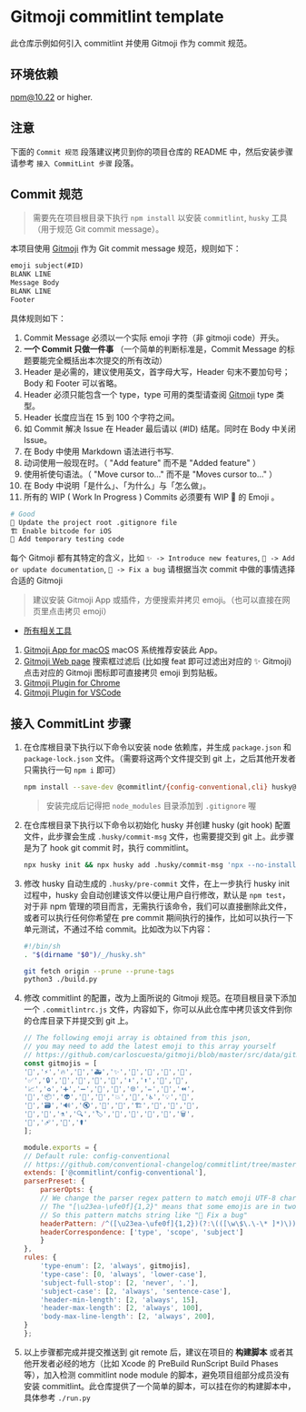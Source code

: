 # Gitmoji commitlint template

此仓库示例如何引入 commitlint 并使用 Gitmoji 作为 commit 规范。

## 环境依赖

npm@10.22 or higher.

## 注意

下面的 `Commit 规范` 段落建议拷贝到你的项目仓库的 README 中，然后安装步骤请参考 `接入 CommitLint 步骤` 段落。

## Commit 规范

> 需要先在项目根目录下执行 `npm install` 以安装 `commitlint`, `husky` 工具（用于规范 Git commit message）。

本项目使用 [Gitmoji](https://gitmoji.dev) 作为 Git commit message 规范，规则如下：

```txt
emoji subject(#ID)
BLANK LINE
Message Body
BLANK LINE
Footer
```

具体规则如下：

1. Commit Message 必须以一个实际 emoji 字符（非 gitmoji code）开头。
2. **一个 Commit 只做一件事** （一个简单的判断标准是，Commit Message 的标题要能完全概括出本次提交的所有改动）
3. Header 是必需的，建议使用英文，首字母大写，Header 句末不要加句号；Body 和 Footer 可以省略。
4. Header 必须只能包含一个 type，type 可用的类型请查阅 [Gitmoji](https://gitmoji.dev) type 类型。
5. Header 长度应当在 15 到 100 个字符之间。
6. 如 Commit 解决 Issue 在 Header 最后请以 (#ID) 结尾。同时在 Body 中关闭 Issue。
7. 在 Body 中使用 Markdown 语法进行书写.
8. 动词使用一般现在时。（ "Add feature" 而不是 "Added feature" ）
9. 使用祈使句语法。（ "Move cursor to…" 而不是 "Moves cursor to…" ）
10. 在 Body 中说明「是什么」、「为什么」与「怎么做」。
11. 所有的 WIP ( Work In Progress ) Commits 必须要有 WIP 🚧 的 Emoji 。

```sh
# Good
🙈 Update the project root .gitignore file
🏗 Enable bitcode for iOS
🚧 Add temporary testing code
```

每个 Gitmoji 都有其特定的含义，比如 `✨ -> Introduce new features`, `📝 -> Add or update documentation`, `🐛 -> Fix a bug` 请根据当次 commit 中做的事情选择合适的 Gitmoji

> 建议安装 Gitmoji App 或插件，方便搜索并拷贝 emoji。（也可以直接在网页里点击拷贝 emoji）

- [所有相关工具](https://gitmoji.dev/related-tools)

1. [Gitmoji App for macOS](https://github.com/lovetodream/gitimoji) macOS 系统推荐安装此 App。
2. [Gitmoji Web page](https://gitmoji.dev) 搜索框过滤后 (比如搜 feat 即可过滤出对应的 ✨ Gitmoji) 点击对应的 Gitmoji 图标即可直接拷贝 emoji 到剪贴板。
3. [Gitmoji Plugin for Chrome](https://github.com/johannchopin/gitmoji-browser-extension)
4. [Gitmoji Plugin for VSCode](https://github.com/vtrois/gitmoji-vscode)

## 接入 CommitLint 步骤

1. 在仓库根目录下执行以下命令以安装 node 依赖库，并生成 `package.json` 和 `package-lock.json` 文件。（需要将这两个文件提交到 git 上，之后其他开发者只需执行一句 `npm i` 即可）

    ```sh
    npm install --save-dev @commitlint/{config-conventional,cli} husky@5.2.0
    ```

    > 安装完成后记得把 `node_modules` 目录添加到 `.gitignore` 喔

2. 在仓库根目录下执行以下命令以初始化 husky 并创建 husky (git hook) 配置文件，此步骤会生成 `.husky/commit-msg` 文件，也需要提交到 git 上。此步骤是为了 hook git commit 时，执行 commitlint。

    ```sh
    npx husky init && npx husky add .husky/commit-msg 'npx --no-install commitlint --edit "$1"'
    ```

3. 修改 husky 自动生成的 `.husky/pre-commit` 文件，在上一步执行 husky init 过程中，husky 会自动创建该文件以便让用户自行修改，默认是 `npm test`，对于非 npm 管理的项目而言，无需执行该命令，我们可以直接删除此文件，或者可以执行任何你希望在 pre commit 期间执行的操作，比如可以执行一下单元测试，不通过不给 commit。比如改为以下内容：

    ```sh
    #!/bin/sh
    . "$(dirname "$0")/_/husky.sh"

    git fetch origin --prune --prune-tags
    python3 ./build.py
    ```

4. 修改 commitlint 的配置，改为上面所说的 Gitmoji 规范。在项目根目录下添加一个 `.commitlintrc.js` 文件，内容如下，你可以从此仓库中拷贝该文件到你的仓库目录下并提交到 git 上。

    ```js
    // The following emoji array is obtained from this json,
    // you may need to add the latest emoji to this array yourself
    // https://github.com/carloscuesta/gitmoji/blob/master/src/data/gitmojis.json
    const gitmojis = [
    '🎨','⚡️','🔥','🐛','🚑','✨','📝','🚀','💄','🎉',
    '✅','🔒','🔖','🚨','🚧','💚','⬇️','⬆️','📌','👷',
    '📈','♻️','➕','➖','🔧','🔨','🌐','✏️','💩','⏪',
    '🔀','📦','👽','🚚','📄','💥','🍱','♿️','💡','🍻',
    '💬','🗃','🔊','🔇','👥','🚸','🏗','📱','🤡','🥚',
    '🙈','📸','⚗','🔍','🏷️','🌱','🚩','🥅','💫','🗑',
    '🛂','🩹','🧐','⚰️'
    ];

    module.exports = {
    // Default rule: config-conventional
    // https://github.com/conventional-changelog/commitlint/tree/master/%40commitlint/config-conventional#rules
    extends: ['@commitlint/config-conventional'],
    parserPreset: {
        parserOpts: {
        // We change the parser regex pattern to match emoji UTF-8 character
        // The "[\u23ea-\ufe0f]{1,2}" means that some emojis are in two bytes but not one
        // So this pattern matchs string like "🐛 Fix a bug"
        headerPattern: /^([\u23ea-\ufe0f]{1,2})(?:\(([\w\$\.\-\* ]*)\))? (.*)$/,
        headerCorrespondence: ['type', 'scope', 'subject']
        }
    },
    rules: {
        'type-enum': [2, 'always', gitmojis],
        'type-case': [0, 'always', 'lower-case'],
        'subject-full-stop': [2, 'never', '.'],
        'subject-case': [2, 'always', 'sentence-case'],
        'header-min-length': [2, 'always', 15],
        'header-max-length': [2, 'always', 100],
        'body-max-line-length': [2, 'always', 200],
    }
    };
    ```

4. 以上步骤都完成并提交推送到 git remote 后，建议在项目的 **构建脚本** 或者其他开发者必经的地方（比如 Xcode 的 PreBuild RunScript Build Phases 等），加入检测 commitlint node module 的脚本，避免项目组部分成员没有安装 commitlint。此仓库提供了一个简单的脚本，可以挂在你的构建脚本中，具体参考 `./run.py`
